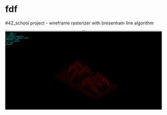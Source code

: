 # fdf
#42_school project - wireframe rasterizer with bresenham line algorithm

![Image alt](https://github.com/fahivets/fdf/raw/master/exampeles_1.png)
